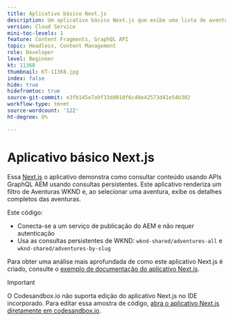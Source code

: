 ```yaml
---
title: Aplicativo básico Next.js
description: Um aplicativo básico Next.js que exibe uma lista de aventuras WKND e seus detalhes
version: Cloud Service
mini-toc-levels: 1
feature: Content Fragments, GraphQL API
topic: Headless, Content Management
role: Developer
level: Beginner
kt: 11368
thumbnail: KT-11368.jpg
index: false
hide: true
hidefromtoc: true
source-git-commit: e3fb145e7a9f33dd010f6c40e42573d41e54b302
workflow-type: tm+mt
source-wordcount: '122'
ht-degree: 0%

---
```



# Aplicativo básico Next.js

Essa [Next.js](https://nextjs.org/) o aplicativo demonstra como consultar conteúdo usando APIs GraphQL AEM usando consultas persistentes. Este aplicativo renderiza um filtro de Aventuras WKND e, ao selecionar uma aventura, exibe os detalhes completos das aventuras.

Este código:

+ Conecta-se a um serviço de publicação do AEM e não requer autenticação
+ Usa as consultas persistentes de WKND: `wknd-shared/adventures-all` e `wknd-shared/adventures-by-slug`

Para obter uma análise mais aprofundada de como este aplicativo Next.js é criado, consulte o [exemplo de documentação do aplicativo Next.js](../example-apps/next-js.md).

>[!IMPORTANT]
>
> O Codesandbox.io não suporta edição do aplicativo Next.js no IDE incorporado. Para editar essa amostra de código, [abra o aplicativo Next.js diretamente em codesandbox.io](https://codesandbox.io/s/wknd-next-js-app-3n6zdv).
